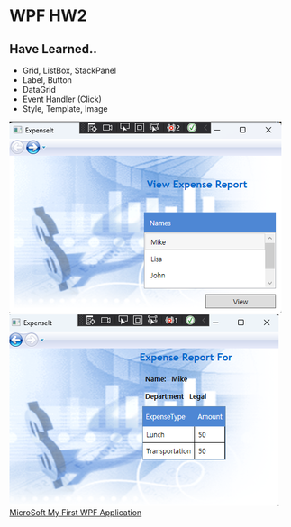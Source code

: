 # WPF HW2
## Have Learned..
- Grid, ListBox, StackPanel
- Label, Button
- DataGrid
- Event Handler (Click)
- Style, Template, Image  

![IMG](run1.png)
![IMG](run2.png)
[MicroSoft My First WPF Application](https://learn.microsoft.com/ko-kr/dotnet/desktop/wpf/getting-started/walkthrough-my-first-wpf-desktop-application)

